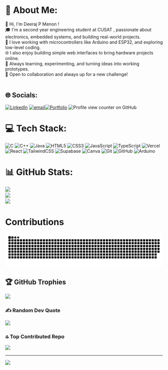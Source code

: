 # 💫 About Me:
👋 Hi, I'm Deeraj P Menon !<br>🎓 I'm a second year engineering student at CUSAT , passionate about electronics, embedded systems, and building real-world projects.<br>🔧 I love working with microcontrollers like Arduino and ESP32, and exploring low-level coding.<br>🌐 I also enjoy building simple web interfaces to bring hardware projects online.<br>🚀 Always learning, experimenting, and turning ideas into working prototypes.<br>🤝 Open to collaboration and always up for a new challenge!<br><br>


## 🌐 Socials:
[![LinkedIn](https://img.shields.io/badge/LinkedIn-%230077B5.svg?logo=linkedin&logoColor=white)](https://linkedin.com/in/deeraj-p-menon) [![email](https://img.shields.io/badge/Email-D14836?logo=gmail&logoColor=white)](mailto:deerajpmenon@gmail.com)[![Portfolio](https://img.shields.io/badge/Portfolio-222222?style=for-the-badge&logo=githubpages&logoColor=white)](https://deratheone.github.io/Portfolio/) ![Profile view counter on GitHub](https://komarev.com/ghpvc/?username=Deratheone)

# 💻 Tech Stack:
![C](https://img.shields.io/badge/c-%2300599C.svg?style=for-the-badge&logo=c&logoColor=white) ![C++](https://img.shields.io/badge/c++-%2300599C.svg?style=for-the-badge&logo=c%2B%2B&logoColor=white) ![Java](https://img.shields.io/badge/java-%23ED8B00.svg?style=for-the-badge&logo=openjdk&logoColor=white) ![HTML5](https://img.shields.io/badge/html5-%23E34F26.svg?style=for-the-badge&logo=html5&logoColor=white) ![CSS3](https://img.shields.io/badge/css3-%231572B6.svg?style=for-the-badge&logo=css3&logoColor=white) ![JavaScript](https://img.shields.io/badge/javascript-%23323330.svg?style=for-the-badge&logo=javascript&logoColor=%23F7DF1E) ![TypeScript](https://img.shields.io/badge/typescript-%23007ACC.svg?style=for-the-badge&logo=typescript&logoColor=white) ![Vercel](https://img.shields.io/badge/vercel-%23000000.svg?style=for-the-badge&logo=vercel&logoColor=white) ![React](https://img.shields.io/badge/react-%2320232a.svg?style=for-the-badge&logo=react&logoColor=%2361DAFB) ![TailwindCSS](https://img.shields.io/badge/tailwindcss-%2338B2AC.svg?style=for-the-badge&logo=tailwind-css&logoColor=white) ![Supabase](https://img.shields.io/badge/Supabase-3ECF8E?style=for-the-badge&logo=supabase&logoColor=white) ![Canva](https://img.shields.io/badge/Canva-%2300C4CC.svg?style=for-the-badge&logo=Canva&logoColor=white) ![Git](https://img.shields.io/badge/git-%23F05033.svg?style=for-the-badge&logo=git&logoColor=white) ![GitHub](https://img.shields.io/badge/github-%23121011.svg?style=for-the-badge&logo=github&logoColor=white) ![Arduino](https://img.shields.io/badge/-Arduino-00979D?style=for-the-badge&logo=Arduino&logoColor=white)
# 📊 GitHub Stats:
![](https://github-readme-stats.vercel.app/api?username=Deratheone&theme=dark&hide_border=false&include_all_commits=false&count_private=true)<br/>
![](https://nirzak-streak-stats.vercel.app/?user=Deratheone&theme=dark&hide_border=false)<br/>
![](https://github-readme-stats.vercel.app/api/top-langs/?username=Deratheone&theme=dark&hide_border=false&include_all_commits=false&count_private=true&layout=compact)

# Contributions
<picture>
  <source media="(prefers-color-scheme: dark)" srcset="https://raw.githubusercontent.com/Deratheone/Deratheone/output/github-snake-dark.svg" />
  <source media="(prefers-color-scheme: light)" srcset="https://raw.githubusercontent.com/Deratheone/Deratheone/output/github-snake.svg" />
  <img alt="github-snake" src="https://raw.githubusercontent.com/Deratheone/Deratheone/output/github-snake.svg" />
</picture>

## 🏆 GitHub Trophies
![](https://github-profile-trophy.vercel.app/?username=Deratheone&theme=radical&no-frame=false&no-bg=false&margin-w=4)

### ✍️ Random Dev Quote
![](https://quotes-github-readme.vercel.app/api?type=horizontal&theme=radical)

### 🔝 Top Contributed Repo
![](https://github-contributor-stats.vercel.app/api?username=Deratheone&limit=5&theme=dark&combine_all_yearly_contributions=true)

---
[![](https://visitcount.itsvg.in/api?id=Deratheone&icon=0&color=0)](https://visitcount.itsvg.in)


